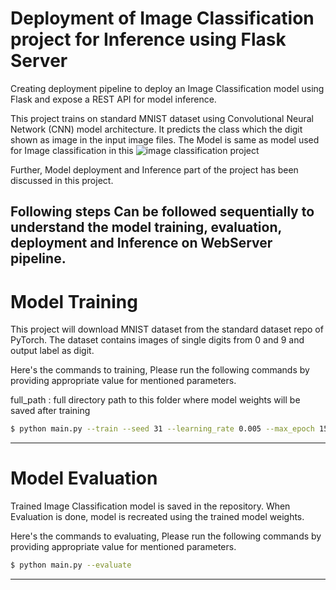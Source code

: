 # Deployment of Image Classification project for Inference using Flask Server
Creating deployment pipeline to deploy an Image Classification model using Flask and expose a REST API for model inference.

This project trains on standard MNIST dataset using Convolutional Neural Network (CNN) model architecture. It predicts the class which the digit shown as image in the input image files.
The Model is same as model used for Image classification in this ![image classification project](https://github.com/joshir199/Image-Classification-Using-CNN-PyTorch-project)

Further, Model deployment and Inference part of the project has been discussed in this project.

Following steps Can be followed sequentially to understand the model training, evaluation, deployment and Inference on WebServer pipeline.
----------------------------------------------
# Model Training

This project will download MNIST dataset from the standard dataset repo of PyTorch.
The dataset contains images of single digits from 0 and 9 and output label as digit.

Here's the commands to training, Please run the following commands by providing appropriate value for mentioned parameters.

full_path : full directory path to this folder where model weights will be saved after training
```bash
$ python main.py --train --seed 31 --learning_rate 0.005 --max_epoch 15
```

************************************************
# Model Evaluation
Trained Image Classification model is saved in the repository. When Evaluation is done, model is recreated using the trained model weights.

Here's the commands to evaluating, Please run the following commands by providing appropriate value for mentioned parameters.

```bash
$ python main.py --evaluate
```
**************************************************
